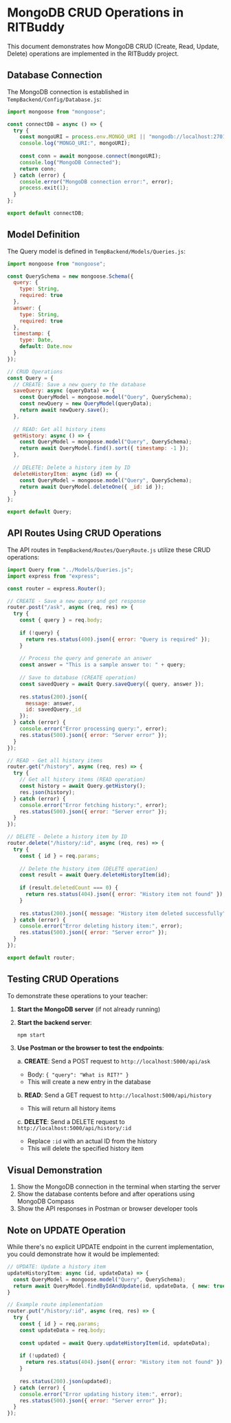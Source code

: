 # MongoDB CRUD Operations in RITBuddy

This document demonstrates how MongoDB CRUD (Create, Read, Update, Delete) operations are implemented in the RITBuddy project.

## Database Connection

The MongoDB connection is established in `TempBackend/Config/Database.js`:

```javascript
import mongoose from "mongoose";

const connectDB = async () => {
  try {
    const mongoURI = process.env.MONGO_URI || "mongodb://localhost:27017/RagQueries";
    console.log("MONGO_URI:", mongoURI);
    
    const conn = await mongoose.connect(mongoURI);
    console.log("MongoDB Connected");
    return conn;
  } catch (error) {
    console.error("MongoDB connection error:", error);
    process.exit(1);
  }
};

export default connectDB;
```

## Model Definition

The Query model is defined in `TempBackend/Models/Queries.js`:

```javascript
import mongoose from "mongoose";

const QuerySchema = new mongoose.Schema({
  query: {
    type: String,
    required: true
  },
  answer: {
    type: String,
    required: true
  },
  timestamp: {
    type: Date,
    default: Date.now
  }
});

// CRUD Operations
const Query = {
  // CREATE: Save a new query to the database
  saveQuery: async (queryData) => {
    const QueryModel = mongoose.model("Query", QuerySchema);
    const newQuery = new QueryModel(queryData);
    return await newQuery.save();
  },
  
  // READ: Get all history items
  getHistory: async () => {
    const QueryModel = mongoose.model("Query", QuerySchema);
    return await QueryModel.find().sort({ timestamp: -1 });
  },
  
  // DELETE: Delete a history item by ID
  deleteHistoryItem: async (id) => {
    const QueryModel = mongoose.model("Query", QuerySchema);
    return await QueryModel.deleteOne({ _id: id });
  }
};

export default Query;
```

## API Routes Using CRUD Operations

The API routes in `TempBackend/Routes/QueryRoute.js` utilize these CRUD operations:

```javascript
import Query from "../Models/Queries.js";
import express from "express";

const router = express.Router();

// CREATE - Save a new query and get response
router.post("/ask", async (req, res) => {
  try {
    const { query } = req.body;
    
    if (!query) {
      return res.status(400).json({ error: "Query is required" });
    }
    
    // Process the query and generate an answer
    const answer = "This is a sample answer to: " + query;
    
    // Save to database (CREATE operation)
    const savedQuery = await Query.saveQuery({ query, answer });
    
    res.status(200).json({ 
      message: answer,
      id: savedQuery._id
    });
  } catch (error) {
    console.error("Error processing query:", error);
    res.status(500).json({ error: "Server error" });
  }
});

// READ - Get all history items
router.get("/history", async (req, res) => {
  try {
    // Get all history items (READ operation)
    const history = await Query.getHistory();
    res.json(history);
  } catch (error) {
    console.error("Error fetching history:", error);
    res.status(500).json({ error: "Server error" });
  }
});

// DELETE - Delete a history item by ID
router.delete("/history/:id", async (req, res) => {
  try {
    const { id } = req.params;
    
    // Delete the history item (DELETE operation)
    const result = await Query.deleteHistoryItem(id);
    
    if (result.deletedCount === 0) {
      return res.status(404).json({ error: "History item not found" });
    }
    
    res.status(200).json({ message: "History item deleted successfully" });
  } catch (error) {
    console.error("Error deleting history item:", error);
    res.status(500).json({ error: "Server error" });
  }
});

export default router;
```

## Testing CRUD Operations

To demonstrate these operations to your teacher:

1. **Start the MongoDB server** (if not already running)
2. **Start the backend server**:
   ```bash
   npm start
   ```
3. **Use Postman or the browser to test the endpoints**:

   a. **CREATE**: Send a POST request to `http://localhost:5000/api/ask`
      - Body: `{ "query": "What is RIT?" }`
      - This will create a new entry in the database

   b. **READ**: Send a GET request to `http://localhost:5000/api/history`
      - This will return all history items

   c. **DELETE**: Send a DELETE request to `http://localhost:5000/api/history/:id`
      - Replace `:id` with an actual ID from the history
      - This will delete the specified history item

## Visual Demonstration

1. Show the MongoDB connection in the terminal when starting the server
2. Show the database contents before and after operations using MongoDB Compass
3. Show the API responses in Postman or browser developer tools

## Note on UPDATE Operation

While there's no explicit UPDATE endpoint in the current implementation, you could demonstrate how it would be implemented:

```javascript
// UPDATE: Update a history item
updateHistoryItem: async (id, updateData) => {
  const QueryModel = mongoose.model("Query", QuerySchema);
  return await QueryModel.findByIdAndUpdate(id, updateData, { new: true });
}

// Example route implementation
router.put("/history/:id", async (req, res) => {
  try {
    const { id } = req.params;
    const updateData = req.body;
    
    const updated = await Query.updateHistoryItem(id, updateData);
    
    if (!updated) {
      return res.status(404).json({ error: "History item not found" });
    }
    
    res.status(200).json(updated);
  } catch (error) {
    console.error("Error updating history item:", error);
    res.status(500).json({ error: "Server error" });
  }
});
```
